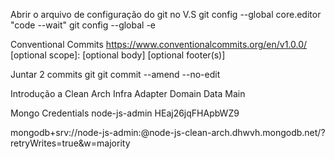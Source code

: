 Abrir o arquivo de configuração do git no V.S
  git config --global core.editor "code --wait"
  git config --global -e

Conventional Commits
  https://www.conventionalcommits.org/en/v1.0.0/
  <type>[optional scope]: <description>
  [optional body]
  [optional footer(s)]

Juntar 2 commits git
  git commit --amend --no-edit

Introdução a Clean Arch
  Infra
  Adapter
  Domain
  Data
  Main

Mongo Credentials
node-js-admin
HEaj26jqFHApbWZ9


mongodb+srv://node-js-admin:<password>@node-js-clean-arch.dhwvh.mongodb.net/?retryWrites=true&w=majority